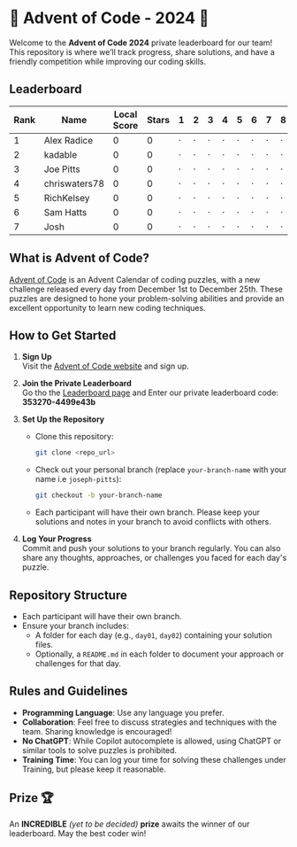 # 🎄 Advent of Code - 2024 🎄

Welcome to the **Advent of Code 2024** private leaderboard for our team! This repository is where we’ll track progress, share solutions, and have a friendly competition while improving our coding skills.


## Leaderboard

|   Rank | Name          |   Local Score |   Stars | 1   | 2   | 3   | 4   | 5   | 6   | 7   | 8   | 9   | 10   | 11   | 12   | 13   | 14   | 15   | 16   | 17   | 18   | 19   | 20   | 21   | 22   | 23   | 24   | 25   |
|--------|---------------|---------------|---------|-----|-----|-----|-----|-----|-----|-----|-----|-----|------|------|------|------|------|------|------|------|------|------|------|------|------|------|------|------|
|      1 | Alex Radice   |             0 |       0 | ·   | ·   | ·   | ·   | ·   | ·   | ·   | ·   | ·   | ·    | ·    | ·    | ·    | ·    | ·    | ·    | ·    | ·    | ·    | ·    | ·    | ·    | ·    | ·    | ·    |
|      2 | kadable       |             0 |       0 | ·   | ·   | ·   | ·   | ·   | ·   | ·   | ·   | ·   | ·    | ·    | ·    | ·    | ·    | ·    | ·    | ·    | ·    | ·    | ·    | ·    | ·    | ·    | ·    | ·    |
|      3 | Joe Pitts     |             0 |       0 | ·   | ·   | ·   | ·   | ·   | ·   | ·   | ·   | ·   | ·    | ·    | ·    | ·    | ·    | ·    | ·    | ·    | ·    | ·    | ·    | ·    | ·    | ·    | ·    | ·    |
|      4 | chriswaters78 |             0 |       0 | ·   | ·   | ·   | ·   | ·   | ·   | ·   | ·   | ·   | ·    | ·    | ·    | ·    | ·    | ·    | ·    | ·    | ·    | ·    | ·    | ·    | ·    | ·    | ·    | ·    |
|      5 | RichKelsey    |             0 |       0 | ·   | ·   | ·   | ·   | ·   | ·   | ·   | ·   | ·   | ·    | ·    | ·    | ·    | ·    | ·    | ·    | ·    | ·    | ·    | ·    | ·    | ·    | ·    | ·    | ·    |
|      6 | Sam Hatts     |             0 |       0 | ·   | ·   | ·   | ·   | ·   | ·   | ·   | ·   | ·   | ·    | ·    | ·    | ·    | ·    | ·    | ·    | ·    | ·    | ·    | ·    | ·    | ·    | ·    | ·    | ·    |
|      7 | Josh          |             0 |       0 | ·   | ·   | ·   | ·   | ·   | ·   | ·   | ·   | ·   | ·    | ·    | ·    | ·    | ·    | ·    | ·    | ·    | ·    | ·    | ·    | ·    | ·    | ·    | ·    | ·    |


## What is Advent of Code?

[Advent of Code](https://adventofcode.com/) is an Advent Calendar of coding puzzles, with a new challenge released every day from December 1st to December 25th. These puzzles are designed to hone your problem-solving abilities and provide an excellent opportunity to learn new coding techniques.

## How to Get Started

1. **Sign Up**  
   Visit the [Advent of Code website](https://adventofcode.com/) and sign up.

2. **Join the Private Leaderboard**  
   Go tho the [Leaderboard page](https://adventofcode.com/2023/leaderboard/private) and Enter our private leaderboard code: **353270-4499e43b**

3. **Set Up the Repository**  
   - Clone this repository:
     ```bash
     git clone <repo_url>
     ```
   - Check out your personal branch (replace `your-branch-name` with your name i.e `joseph-pitts`):
     ```bash
     git checkout -b your-branch-name
     ```
   - Each participant will have their own branch. Please keep your solutions and notes in your branch to avoid conflicts with others.

4. **Log Your Progress**  
   Commit and push your solutions to your branch regularly. You can also share any thoughts, approaches, or challenges you faced for each day's puzzle.

## Repository Structure

- Each participant will have their own branch.
- Ensure your branch includes:
  - A folder for each day (e.g., `day01`, `day02`) containing your solution files.
  - Optionally, a `README.md` in each folder to document your approach or challenges for that day.


## Rules and Guidelines

- **Programming Language**: Use any language you prefer.
- **Collaboration**: Feel free to discuss strategies and techniques with the team. Sharing knowledge is encouraged!
- **No ChatGPT**: While Copilot autocomplete is allowed, using ChatGPT or similar tools to solve puzzles is prohibited.
- **Training Time**: You can log your time for solving these challenges under Training, but please keep it reasonable.


## Prize 🏆

An **INCREDIBLE** _(yet to be decided)_ **prize** awaits the winner of our leaderboard. May the best coder win!

